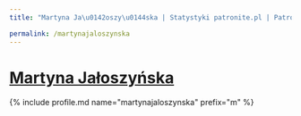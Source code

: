 ```yaml
---
title: "Martyna Ja\u0142oszy\u0144ska | Statystyki patronite.pl | Patromierz"

permalink: /martynajaloszynska
---
```


# [Martyna Jałoszyńska](https://patronite.pl/martynajaloszynska)

{% include profile.md name="martynajaloszynska" prefix="m" %}

